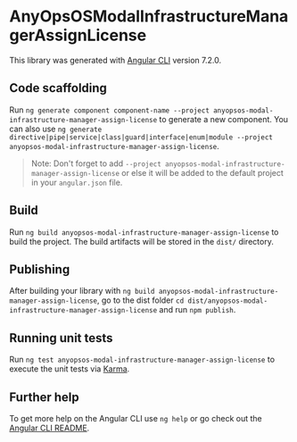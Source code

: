 # AnyOpsOSModalInfrastructureManagerAssignLicense

This library was generated with [Angular CLI](https://github.com/angular/angular-cli) version 7.2.0.

## Code scaffolding

Run `ng generate component component-name --project anyopsos-modal-infrastructure-manager-assign-license` to generate a new component. You can also use `ng generate directive|pipe|service|class|guard|interface|enum|module --project anyopsos-modal-infrastructure-manager-assign-license`.
> Note: Don't forget to add `--project anyopsos-modal-infrastructure-manager-assign-license` or else it will be added to the default project in your `angular.json` file. 

## Build

Run `ng build anyopsos-modal-infrastructure-manager-assign-license` to build the project. The build artifacts will be stored in the `dist/` directory.

## Publishing

After building your library with `ng build anyopsos-modal-infrastructure-manager-assign-license`, go to the dist folder `cd dist/anyopsos-modal-infrastructure-manager-assign-license` and run `npm publish`.

## Running unit tests

Run `ng test anyopsos-modal-infrastructure-manager-assign-license` to execute the unit tests via [Karma](https://karma-runner.github.io).

## Further help

To get more help on the Angular CLI use `ng help` or go check out the [Angular CLI README](https://github.com/angular/angular-cli/blob/master/README.md).
